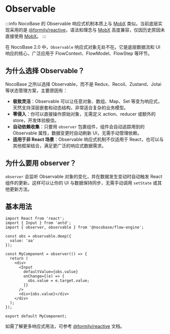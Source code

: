 # Observable

:::info
NocoBase 的 Observable 响应式机制本质上与 [MobX](https://mobx.js.org/README.html) 类似。当前底层实现采用的是 [@formily/reactive](https://github.com/alibaba/formily/tree/next/packages/reactive)，语法和理念与 [MobX](https://mobx.js.org/README.html) 高度兼容，仅因历史原因未直接使用 [MobX](https://mobx.js.org/README.html)。
:::

在 NocoBase 2.0 中，`Observable` 响应式对象无处不在。它是底层数据流和 UI 响应的核心，广泛应用于 FlowContext、FlowModel、FlowStep 等环节。

## 为什么选择 Observable？

NocoBase 之所以选择 Observable，而不是 Redux、Recoil、Zustand、Jotai 等状态管理方案，主要原因有：

- **极致灵活**：Observable 可以让任意对象、数组、Map、Set 等变为响应式，天然支持深层嵌套和动态结构，非常适合复杂的业务模型。
- **零侵入**：你可以直接操作原始对象，无需定义 action、reducer 或额外的 store，开发体验极佳。
- **自动依赖收集**：只要用 `observer` 包裹组件，组件会自动追踪用到的 Observable 属性，数据变更时自动刷新 UI，无需手动管理依赖。
- **适用于非 React 场景**：Observable 响应式机制不仅适用于 React，也可以与其他框架结合，满足更广泛的响应式数据需求。

## 为什么要用 observer？

`observer` 会监听 Observable 对象的变化，并在数据发生变动时自动触发 React 组件的更新。这样可以让你的 UI 与数据保持同步，无需手动调用 `setState` 或其他更新方法。

## 基本用法

```tsx
import React from 'react';
import { Input } from 'antd';
import { observer, observable } from '@nocobase/flow-engine';

const obs = observable.deep({
  value: 'aa'
});

const MyComponent = observer(() => {
  return (
    <div>
      <Input
        defaultValue={obs.value}
        onChange={(e) => {
          obs.value = e.target.value;
        }}
      />
      <div>{obs.value}</div>
    </div>
  );
});

export default MyComponent;
```

如需了解更多响应式用法，可参考 [@formily/reactive](https://reactive.formilyjs.org/) 文档。
